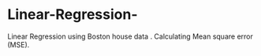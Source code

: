 # Linear-Regression-
Linear Regression using Boston house data .
Calculating Mean square error (MSE).
